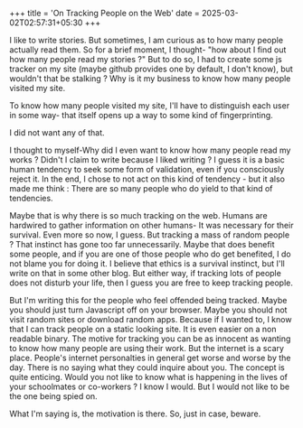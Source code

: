 +++
title = 'On Tracking People on the Web'
date = 2025-03-02T02:57:31+05:30
+++

I like to write stories.
But sometimes, I am curious as to how many people actually read them.
So for a brief moment, I thought- "how about I find out how many people read my stories ?"
But to do so, I had to create some js tracker on my site (maybe github provides one by default, I don't know),
but wouldn't that be stalking ? Why is it my business to know how many people visited my site.

To know how many people visited my site, I'll have to distinguish each user in some way- that itself opens up a way to some kind of fingerprinting.

I did not want any of that.

I thought to myself-Why did I even want to know how many people read my works ?
Didn't I claim to write because I liked writing ?
I guess it is a basic human tendency to seek some form of validation, even if you consciously reject it.
In the end, I chose to not act on this kind of tendency - but it also made me think :
There are so many people who do yield to that kind of tendencies.

Maybe that is why there is so much tracking on the web.
Humans are hardwired to gather information on other humans- It was necessary for their survival.
Even more so now, I guess. But tracking a mass of random people ? That instinct has gone too far unnecessarily.
Maybe that does benefit some people, and if you are one of those people who do get benefited, I do not blame you for doing it.
I believe that ethics is a survival instinct, but I'll write on that in some other blog.
But either way, if tracking lots of people does not disturb your life, then I guess you are free to keep tracking people.

But I'm writing this for the people who feel offended being tracked.
Maybe you should just turn Javascript off on your browser.
Maybe you should not visit random sites or download random apps.
Because if I wanted to, I know that I can track people on a static looking site.
It is even easier on a non readable binary. The motive for tracking you can be as innocent as wanting to know how many people are using their work.
But the internet is a scary place. People's internet personalties in general get worse and worse by the day.
There is no saying what they could inquire about you.
The concept is quite enticing.
Would you not like to know what is happening in the lives of your schoolmates or co-workers ?
I know I would. But I would not like to be the one being spied on.

What I'm saying is, the motivation is there.
So, just in case, beware.
